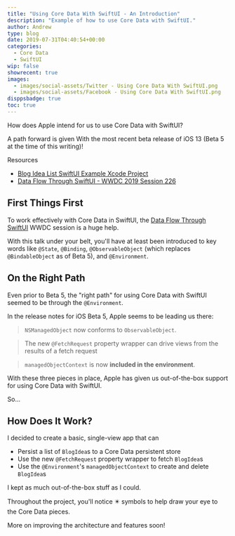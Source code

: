 ```yaml
---
title: "Using Core Data With SwiftUI - An Introduction"
description: "Example of how to use Core Data with SwiftUI."
author: Andrew
type: blog
date: 2019-07-31T04:40:54+00:00
categories:
  - Core Data
  - SwiftUI
wip: false
showrecent: true
images:
  - images/social-assets/Twitter - Using Core Data With SwiftUI.png
  - images/social-assets/Facebook - Using Core Data With SwiftUI.png
disppsbadge: true
toc: true
---
```


How does Apple intend for us to use Core Data with SwiftUI?

A path forward is given With the most recent beta release of iOS 13 (Beta 5 at the time of this writing)!

<a name="resources" class="jump-target"></a>
<div class="resources">
<div class="resources-header">
Resources
</div>
<ul class="resources-content">
<li>
<i class="fas fa-file-code"></i> <a href="https://github.com/andrewcbancroft/BlogIdeaList-SwiftUI"> Blog Idea List SwiftUI Example Xcode Project</a>
</li>
<li>
<i class="fas fa-link"></i> <a href="https://developer.apple.com/videos/play/wwdc2019/226/" rel="nofollow">Data Flow Through SwiftUI - WWDC 2019 Session 226</a>
</li>
</ul>
</div>

## First Things First
To work effectively with Core Data in SwiftUI, the [Data Flow Through SwiftUI](https://developer.apple.com/videos/play/wwdc2019/226/) WWDC session is a huge help.

With this talk under your belt, you'll have at least been introduced to key words like `@State`, `@Binding`, `@ObservableObject` (which replaces `@BindableObject` as of Beta 5), and `@Environment`.

## On the Right Path
Even prior to Beta 5, the "right path" for using Core Data with SwiftUI seemed to be through the `@Environment`.

In the release notes for iOS Beta 5, Apple seems to be leading us there:

> `NSManagedObject` now conforms to `ObservableObject`. 

> The new `@FetchRequest` property wrapper can drive views from the results of a fetch request

> `managedObjectContext` is now **included in the environment**.

With these three pieces in place, Apple has given us out-of-the-box support for using Core Data with SwiftUI.

So...

## How Does It Work?

I decided to create a basic, single-view app that can

* Persist a list of `BlogIdea`s to a Core Data persistent store
* Use the new `@FetchRequest` property wrapper to fetch `BlogIdea`s
* Use the `@Environment`'s `managedObjectContext` to create and delete `BlogIdea`s

I kept as much out-of-the-box stuff as I could.

Throughout the project, you'll notice ✴️ symbols to help draw your eye to the Core Data pieces.

More on improving the architecture and features soon!